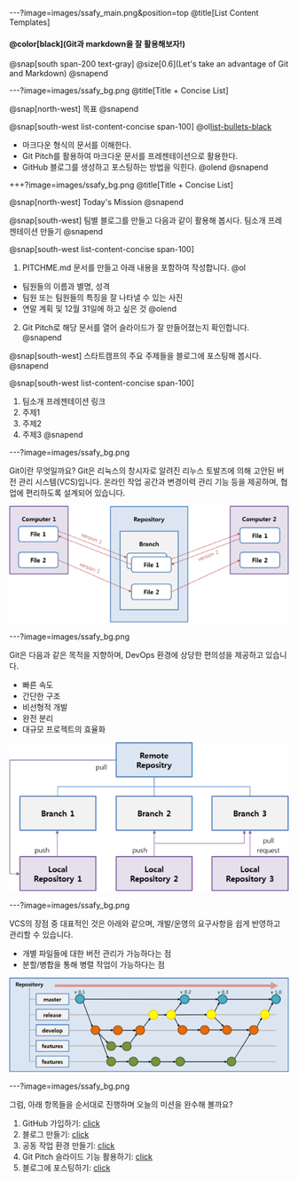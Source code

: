 ---?image=images/ssafy_main.png&position=top
@title[List Content Templates]

#### @color[black](Git과 markdown을 잘 활용해보자!)

@snap[south span-200 text-gray]
@size[0.6](Let's take an advantage of Git and Markdown)
@snapend

---?image=images/ssafy_bg.png
@title[Title + Concise List]

@snap[north-west]
목표
@snapend

@snap[south-west list-content-concise span-100]
@ol[list-bullets-black](false)
- 마크다운 형식의 문서를 이해한다.
- Git Pitch를 활용하여 마크다운 문서를 프레젠테이션으로 활용한다.
- GitHub 블로그를 생성하고 포스팅하는 방법을 익힌다.
@olend
@snapend

+++?image=images/ssafy_bg.png
@title[Title + Concise List]

@snap[north-west]
Today's Mission 
@snapend

@snap[south-west]
팀별 블로그를 만들고 다음과 같이 활용해 봅시다.
팀소개 프레젠테이션 만들기
@snapend

@snap[south-west list-content-concise span-100]
1. PITCHME.md 문서를 만들고 아래 내용을 포함하여 작성합니다.
@ol
- 팀원들의 이름과 별명, 성격
- 팀원 또는 팀원들의 특징을 잘 나타낼 수 있는 사진 
- 연말 계획 및 12월 31일에 하고 싶은 것
@olend
2. Git Pitch로 해당 문서를 열어 슬라이드가 잘 만들어졌는지 확인합니다. 
@snapend

@snap[south-west]
스타트캠프의 주요 주제들을 블로그에 포스팅해 봅시다.
@snapend

@snap[south-west list-content-concise span-100]
1. 팀소개 프레젠테이션 링크
2. 주제1
3. 주제2
4. 주제3
@snapend

---?image=images/ssafy_bg.png

Git이란 무엇일까요?
Git은 리눅스의 창시자로 알려진 리누스 토발즈에 의해 고안된 버전 관리 시스템(VCS)입니다. 온라인 작업 공간과 변경이력 관리 기능 등을 제공하며, 협업에 편리하도록 설계되어 있습니다.

![What is Git](images/what_is_git.png)

---?image=images/ssafy_bg.png

Git은 다음과 같은 목적을 지향하며, DevOps 환경에 상당한 편의성을 제공하고 있습니다. 
- 빠른 속도 
- 간단한 구조 
- 비선형적 개발 
- 완전 분리 
- 대규모 프로젝트의 효율화

![Purpose of Git](images/purpose_of_git.png)

---?image=images/ssafy_bg.png

VCS의 장점 중 대표적인 것은 아래와 같으며, 개발/운영의 요구사항을 쉽게 반영하고 관리할 수 있습니다. 
- 개별 파일들에 대한 버전 관리가 가능하다는 점 
- 분할/병합을 통해 병렬 작업이 가능하다는 점

![Pros of VCS](images/pros_of_vcs.png)

---?image=images/ssafy_bg.png

그럼, 아래 항목들을 순서대로 진행하며 오늘의 미션을 완수해 볼까요?

1. GitHub 가입하기: [click](https://ssafy2018.github.io/public/Join-GitHub/)
2. 블로그 만들기: [click](https://ssafy2018.github.io/public/Add-Collaborator/) 
3. 공동 작업 환경 만들기: [click](https://ssafy2018.github.io/public/Slideshow-with-GitPitch/)
4. Git Pitch 슬라이드 기능 활용하기: [click](https://ssafy2018.github.io/public/Create-Page-with-Theme/) 
5. 블로그에 포스팅하기: [click](https://ssafy2018.github.io/public/Posting-on-Your-Blog/)
